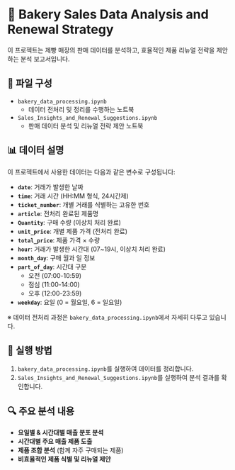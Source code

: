 # 🍞 Bakery Sales Data Analysis and Renewal Strategy
이 프로젝트는 제빵 매장의 판매 데이터를 분석하고, 효율적인 제품 리뉴얼 전략을 제안하는 분석 보고서입니다.  

## 📂 파일 구성  
- `bakery_data_processing.ipynb`  
  - 데이터 전처리 및 정리를 수행하는 노트북  
- `Sales_Insights_and_Renewal_Suggestions.ipynb`  
  - 판매 데이터 분석 및 리뉴얼 전략 제안 노트북  

## 📊 데이터 설명  
이 프로젝트에서 사용한 데이터는 다음과 같은 변수로 구성됩니다:  

- **`date`**: 거래가 발생한 날짜  
- **`time`**: 거래 시간 (HH:MM 형식, 24시간제)  
- **`ticket_number`**: 개별 거래를 식별하는 고유한 번호  
- **`article`**: 전처리 완료된 제품명  
- **`Quantity`**: 구매 수량 (이상치 처리 완료)  
- **`unit_price`**: 개별 제품 가격 (전처리 완료)  
- **`total_price`**: 제품 가격 × 수량  
- **`hour`**: 거래가 발생한 시간대 (07~19시, 이상치 처리 완료)  
- **`month_day`**: 구매 월과 일 정보  
- **`part_of_day`**: 시간대 구분  
  - 오전 (07:00-10:59)  
  - 점심 (11:00-14:00)  
  - 오후 (12:00-23:59)  
- **`weekday`**: 요일 (0 = 월요일, 6 = 일요일)  

※ 데이터 전처리 과정은 `bakery_data_processing.ipynb`에서 자세히 다루고 있습니다.  

## 🚀 실행 방법  
1. `bakery_data_processing.ipynb`를 실행하여 데이터를 정리합니다.  
2. `Sales_Insights_and_Renewal_Suggestions.ipynb`를 실행하여 분석 결과를 확인합니다.  

## 🔍 주요 분석 내용  
- **요일별 & 시간대별 매출 분포 분석**  
- **시간대별 주요 매출 제품 도출**  
- **제품 조합 분석** (함께 자주 구매되는 제품)  
- **비효율적인 제품 식별 및 리뉴얼 제안**  
